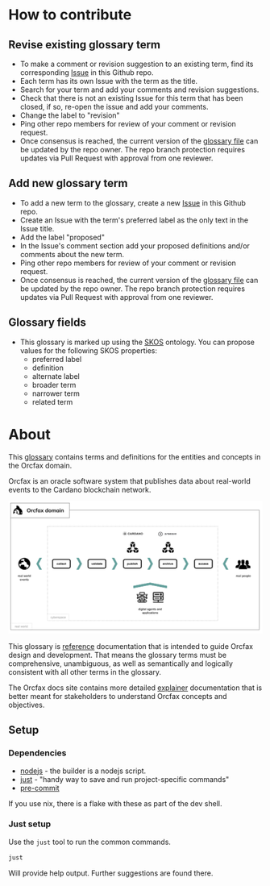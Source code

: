 # How to contribute

## Revise existing glossary term
   * To make a comment or revision suggestion to an existing term, find its corresponding [Issue](https://github.com/orcfax/glossary/issues) in this Github repo.
   * Each term has its own Issue with the term as the title.
   * Search for your term and add your comments and revision suggestions.
   * Check that there is not an existing Issue for this term that has been closed, if so, re-open the issue and add your comments.
   * Change the label to "revision"
   * Ping other repo members for review of your comment or revision request.
   * Once consensus is reached, the current version of the [glossary file](https://github.com/orcfax/glossary/blob/main/docs/index.html) can be updated by the repo owner. The repo branch protection requires updates via Pull Request with approval from one reviewer.

## Add new glossary term
   * To add a new term to the glossary, create a new [Issue](https://github.com/orcfax/glossary/issues) in this Github repo.
   * Create an Issue with the term's preferred label as the only text in the Issue title.
   * Add the label "proposed"
   * In the Issue's comment section add your proposed definitions and/or comments about the new term.
   * Ping other repo members for review of your comment or revision request.
   * Once consensus is reached, the current version of the [glossary file](https://github.com/orcfax/glossary/blob/main/docs/index.html) can be updated by the repo owner. The repo branch protection requires updates via Pull Request with approval from one reviewer.

## Glossary fields
* This glossary is marked up using the [SKOS](https://www.w3.org/TR/skos-primer/) ontology. You can propose values for the following SKOS properties:
   * preferred label
   * definition
   * alternate label
   * broader term
   * narrower term
   * related term

# About
This [glossary](https://glossary.orcfax.io) contains terms and definitions for the entities and concepts in the Orcfax domain.

Orcfax is an oracle software system that publishes data about real-world events to the Cardano blockchain network.

![Orcfax domain](assets/orcfax-concept-june2024.png)

This glossary is [reference](https://diataxis.fr/reference/) documentation that is intended to guide Orcfax design and development.
That means the glossary terms must be comprehensive, unambiguous, as well as semantically and logically consistent with all other terms in the glossary.

The Orcfax docs site contains more detailed [explainer](https://docs.orcfax.io) documentation that is better meant for stakeholders to understand Orcfax concepts and objectives.

## Setup

### Dependencies

- [nodejs](https://nodejs.org/en) - the builder is a nodejs script.
- [just](https://github.com/casey/just) - "handy way to save and run project-specific commands"
- [pre-commit](https://pre-commit.com/)

If you use nix, there is a flake with these as part of the dev shell.

### Just setup

Use the `just` tool to run the common commands.
```sh
just
```
Will provide help output. Further suggestions are found there.

###
